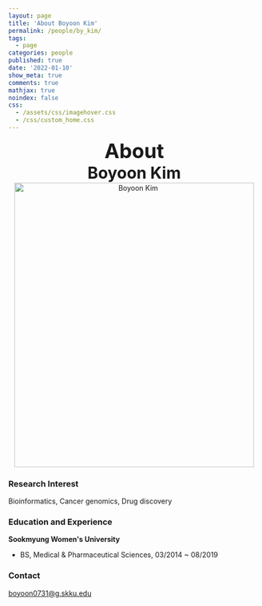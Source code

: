 ```yaml
---
layout: page
title: 'About Boyoon Kim'
permalink: /people/by_kim/
tags:
  - page
categories: people
published: true
date: '2022-01-10'
show_meta: true
comments: true
mathjax: true
noindex: false
css:
  - /assets/css/imagehover.css
  - /css/custom_home.css
---
```


<style>
.center{
  text-align: center;
}
</style>  

<link
    rel="stylesheet"
    href="https://cdnjs.cloudflare.com/ajax/libs/font-awesome/5.8.2/css/all.min.css"
  />

<div class="center"><div style="font-weight: bold; font-size: 40px;">
About</div></div>
<div class="center"><div style="font-weight: bold; font-size: 32px;">
Boyoon Kim
</div></div>


<div class="center">
    <img src="{{ site.url }}/assets/img/people/by_kim.png" width="480px" height="568px" alt="Boyoon Kim" />
</div>

### **Research Interest**
Bioinformatics, Cancer genomics, Drug discovery

### **Education and Experience**

**Sookmyung Women's University**
- BS, Medical & Pharmaceutical Sciences, 03/2014 ~ 08/2019

### **Contact**
<i class="fa fa-paper-plane"></i> boyoon0731@g.skku.edu 


